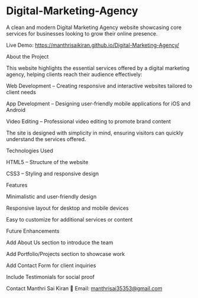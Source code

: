 # Digital-Marketing-Agency

A clean and modern Digital Marketing Agency website showcasing core services for businesses looking to grow their online presence.

Live Demo: https://manthrisaikiran.github.io/Digital-Marketing-Agency/

About the Project

This website highlights the essential services offered by a digital marketing agency, helping clients reach their audience effectively:

Web Development – Creating responsive and interactive websites tailored to client needs

App Development – Designing user-friendly mobile applications for iOS and Android

Video Editing – Professional video editing to promote brand content

The site is designed with simplicity in mind, ensuring visitors can quickly understand the services offered.

Technologies Used

HTML5 – Structure of the website

CSS3 – Styling and responsive design

Features

Minimalistic and user-friendly design

Responsive layout for desktop and mobile devices

Easy to customize for additional services or content

Future Enhancements

Add About Us section to introduce the team

Add Portfolio/Projects section to showcase work

Add Contact Form for client inquiries

Include Testimonials for social proof

Contact
Manthri Sai Kiran
📧 Email: manthrisai35353@gmail.com
